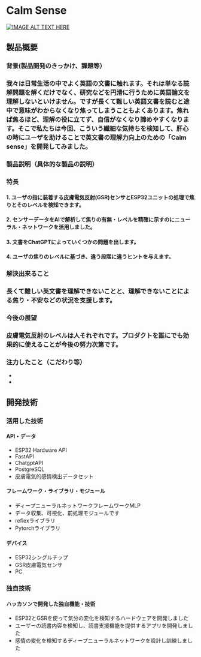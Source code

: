 # Calm Sense
[![IMAGE ALT TEXT HERE](https://jphacks.com/wp-content/uploads/2024/07/JPHACKS2024_ogp.jpg)](https://www.youtube.com/watch?v=DZXUkEj-CSI)
## 製品概要
### 背景(製品開発のきっかけ、課題等）
### 我々は日常生活の中でよく英語の文書に触れます。それは単なる読解問題を解くだけでなく、研究などを円滑に行うために英語論文を理解しないといけません。ですが長くて難しい英語文書を読むと途中で意味がわからなくなり焦ってしまうこともよくあります。焦れば焦るほど、理解の役に立てず、自信がなくなり諦めやすくなります。そこで私たちは今回、こういう繊細な気持ちを検知して、肝心の時にユーザを助けることで英文書の理解力向上のための「Calm sense」を開発してみました。
### 製品説明（具体的な製品の説明）
### 特長
#### 1. ユーザの指に装着する皮膚電気反射(GSR)センサとESP32ユニットの処理で焦りとそのレベルを検知できます。
#### 2. センサーデータをAIで解析して焦りの有無・レベルを精確に示すのにニューラル・ネットワークを活用しました。
#### 3. 文書をChatGPTによっていくつかの問題を出します。
#### 4. ユーザの焦りのレベルに基づき、違う段階に違うヒントを与えます。
### 解決出来ること
### 長くて難しい英文書を理解できないことと、理解できないことによる焦り・不安などの状況を支援します。
### 今後の展望
### 皮膚電気反射のレベルは人それぞれです。プロダクトを誰にでも効果的に使えることが今後の努力次第です。
### 注力したこと（こだわり等）
*
*
## 開発技術
### 活用した技術
#### API・データ
* ESP32 Hardware API
*  FastAPI
* ChatgptAPI
* PostgreSQL
* 皮膚電気的感情検出データセット
#### フレームワーク・ライブラリ・モジュール
* ディープニューラルネットワークフレームワークMLP
* データ収集、可視化、前処理モジュールです
*  reflexライブラリ
* Pytorchライブラリ
#### デバイス
* ESP32シングルチップ
* GSR皮膚電気センサ
*  PC
### 独自技術
#### ハッカソンで開発した独自機能・技術
* ESP32とGSRを使って気分の変化を検知するハードウェアを開発しました
* ユーザーの読書内容を検知し、読書支援機能を提供するアプリを開発しました
* 感情の変化を検知するディープニューラルネットワークを設計し訓練しました